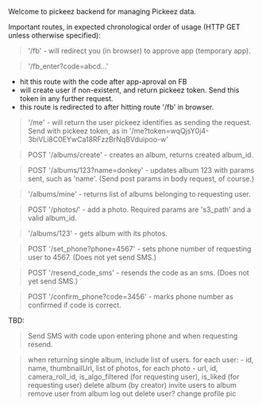 Welcome to pickeez backend for managing Pickeez data. 

Important routes, in expected chronological order of usage (HTTP GET unless otherwise specified):

> '/fb' - will redirect you (in browser) to approve app (temporary app).

> '/fb_enter?code=abcd...' 
  - hit this route with the code after app-aproval on FB
  - will create user if non-existent, and return pickeez token. Send this token in any further request.
  - this route is redirected to after hitting route '/fb' in browser. 

> '/me' - will return the user pickeez identifies as sending the request. Send with pickeez token, as in '/me?token=wqQjsY0j4-3biVLi8C0EYwCa18RFzzBrNqBVduipoo-w'

> POST '/albums/create' - creates an album, returns created album_id.

> POST '/albums/123?name=donkey' - updates album 123 with params sent, such as 'name'. (Send post params in body request, of course.) 

> '/albums/mine' - returns list of albums belonging to requesting user. 

> POST '/photos/' - add a photo. Required params are 's3_path' and a valid album_id.

> '/albums/123' - gets album with its photos. 

> POST '/set_phone?phone=4567' - sets phone number of requesting user to 4567. (Does not yet send SMS.)

> POST '/resend_code_sms' - resends the code as an sms. (Does not yet send SMS.)

> POST '/confirm_phone?code=3456' - marks phone number as confirmed if code is correct.    

TBD:

> Send SMS with code upon entering phone and when requesting resend. 
> 

> when returning single album, include list of users. for each user:
            - id, name, thumbnailUrl, list of photos, for each photo
                                                        - url, id, camera_roll_id, is_algo_filtered (for requesting user), is_liked (for requesting user)
> delete album (by creator)
> invite users to album
> remove user from album 
> log out
> delete user? 
> change profile pic 